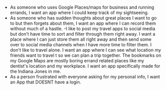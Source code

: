 



- As someone who uses Google Places/maps for business and running errands, I want an app where I could keep track of my sightseeing.
- As someone who has sudden thoughts about great places I want to go to but then forgets about them, I want an app where I can record them without much of a hastle.
-I like to post my travel apps to social media but don't have time to sort and filter through them right away. I want a place where I can just store them all right away and then send some over to social media channels when I have more time to filter them.
I don't like to travel alone. I want an app where I can see what location my friends want to travel t so we can plan a trip together. 
The bookmarks on my Google Maps are mostly boring errand related places like my dentist's location and my workplace. I want an app specifically made for the Indiana Jones in me. 
-  As a person frustrated with everyone asking for my personal info, I want an App that DOESNT have a login.
